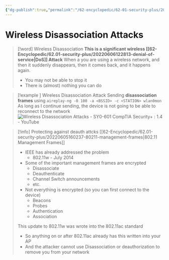 ```yaml
---
{"dg-publish":true,"permalink":"/62-encyclopedic/62-01-security-plus/20220605155915-wireless-disassociation-attacks/","dgHomeLink":true,"dgPassFrontmatter":false}
---
```



# Wireless Disassociation Attacks

>[!word] Wireless Disassociation
> **This is a significant wireless [[62-Encyclopedic/62.01-security-plus/20220606122813-denial-of-service|DoS]] Attack**
> When a you are using a wireless network, and then it suddenly disappears, then it comes back, and it happens again. 
> - You may not be able to stop it 
> - There is (almost) nothing you can do 

> [!example ] Wireless Disassociation Attack 
> Sending **disassociation frames** using 
> `aireplay-ng -0 100 -a <BSSID> -c <STATION> wlan0mon`
> As long as I continue sending, the device is not going to be able to reconnect to the network 
![Wireless Disassociation Attacks - SY0-601 CompTIA Security+ : 1.4 - YouTube](https://youtu.be/qJzhe1r_bK4?list=PLG49S3nxzAnkL2ulFS3132mOVKuzzBxA8&t=170)

> [!info] Protecting against deauth attcks 
> [[62-Encyclopedic/62.01-security-plus/20220605160237-80211-management-frames|802.11 Management Frames]]
> - IEEE has already addressed the problem 
>     - 802.11w - July 2014
> - Some of the important management frames are encrypted 
>     - Disassociate 
>     - Deauthenticate 
>     - Channel Switch announcements 
>     - etc.
> - Not everything is encrypted (so you can first connect to the device) 
>     - Beacons 
>     - Probes 
>     - Authentication 
>     - Association 
> 
> This update to 802.11w was wrote into the 802.11ac standard 
> - So anything on or after 802.11ac already has this written into your AP 
> - And the attacker cannot use Disassociation or deauthorization to remove you from your network 
